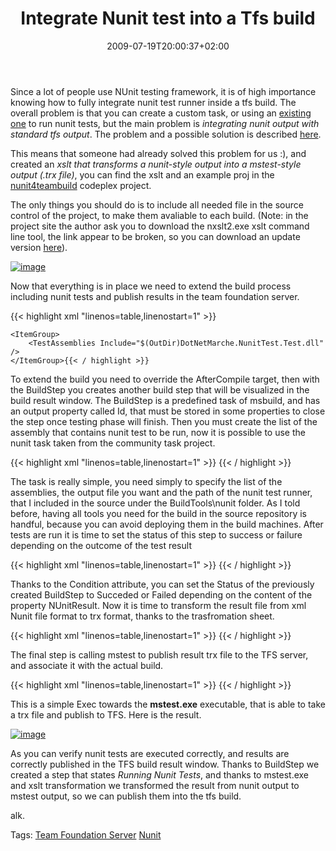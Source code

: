 ﻿---
title: "Integrate Nunit test into a Tfs build"
description: ""
date: 2009-07-19T20:00:37+02:00
draft: false
tags: [Team Foundation Server,Testing]
categories: [Team Foundation Server,Testing]
---
Since a lot of people use NUnit testing framework, it is of high importance knowing how to fully integrate nunit test runner inside a tfs build. The overall problem is that you can create a custom task, or using an [existing one](http://msbuildtasks.tigris.org/) to run nunit tests, but the main problem is *integrating nunit output with standard tfs output*. The problem and a possible solution is described [here](http://richardsbraindump.blogspot.com/2008/06/merging-nunit-build-results-into-tfs.html).

This means that someone had already solved this problem for us :), and created an *xslt that transforms a nunit-style output into a mstest-style output (.trx file)*, you can find the xslt and an example proj in the [nunit4teambuild](http://nunit4teambuild.codeplex.com/Wiki/View.aspx?title=sample%20script) codeplex project.

The only things you should do is to include all needed file in the source control of the project, to make them avaliable to each build. (Note: in the project site the author ask you to download the nxslt2.exe xslt command line tool, the link appear to be broken, so you can download an update version [here](http://www.xmllab.net/downloads/nxslt/)).

[![image](https://www.codewrecks.com/blog/wp-content/uploads/2009/07/image-thumb18.png "image")](https://www.codewrecks.com/blog/wp-content/uploads/2009/07/image18.png)

Now that everything is in place we need to extend the build process including nunit tests and publish results in the team foundation server.

{{< highlight xml "linenos=table,linenostart=1" >}}
<Target Name="AfterCompile">
    <Message Text="Running NUnit test with custom task" />
    <!-- Create a Custom Build Step -->
    <BuildStep TeamFoundationServerUrl="$(TeamFoundationServerUrl)" BuildUri="$(BuildUri)" Name="NUnitTestStep" Message="Running Nunit Tests">
        <Output TaskParameter="Id" PropertyName="NUnitStepId" />
    </BuildStep>

    <ItemGroup>
        <TestAssemblies Include="$(OutDir)DotNetMarche.NunitTest.Test.dll" />
    </ItemGroup>{{< / highlight >}}

<!-- Code inserted with Steve Dunn's Windows Live Writer Code Formatter Plugin.  http://dunnhq.com -->

To extend the build you need to override the AfterCompile target, then with the BuildStep you creates another build step that will be visualized in the build result window. The BuildStep is a predefined task of msbuild, and has an output property called Id, that must be stored in some properties to close the step once testing phase will finish. Then you must create the list of the assembly that contains nunit test to be run, now it is possible to use the nunit task taken from the community task project.

{{< highlight xml "linenos=table,linenostart=1" >}}
<NUnit 
    ContinueOnError="true" 
    Assemblies="@(TestAssemblies)" 
    OutputXmlFile="$(OutDir)nunit_results.xml" 
    ToolPath="..\sources\BuildTools\nunit">
    <Output TaskParameter="ExitCode" PropertyName="NUnitResult" />
</NUnit>{{< / highlight >}}

<!-- Code inserted with Steve Dunn's Windows Live Writer Code Formatter Plugin.  http://dunnhq.com -->

The task is really simple, you need simply to specify the list of the assemblies, the output file you want and the path of the nunit test runner, that I included in the source under the BuildTools\nunit folder. As I told before, having all tools you need for the build in the source repository is handful, because you can avoid deploying them in the build machines. After tests are run it is time to set the status of this step to success or failure depending on the outcome of the test result

{{< highlight xml "linenos=table,linenostart=1" >}}
<BuildStep Condition="'$(NUnitResult)'=='0'" TeamFoundationServerUrl="$(TeamFoundationServerUrl)" BuildUri="$(BuildUri)" Id="$(NUnitStepId)" Status="Succeeded" />
<BuildStep Condition="'$(NUnitResult)'!='0'" TeamFoundationServerUrl="$(TeamFoundationServerUrl)" BuildUri="$(BuildUri)" Id="$(NUnitStepId)" Status="Failed" />{{< / highlight >}}

<!-- Code inserted with Steve Dunn's Windows Live Writer Code Formatter Plugin.  http://dunnhq.com -->

Thanks to the Condition attribute, you can set the Status of the previously created BuildStep to Succeded or Failed depending on the content of the property NUnitResult. Now it is time to transform the result file from xml Nunit file format to trx format, thanks to the trasfromation sheet.

{{< highlight xml "linenos=table,linenostart=1" >}}
<Exec Command="..\sources\BuildTools\xslt\nxslt3.exe &quot;$(OutDir)nunit_results.xml&quot; &quot;..\sources\BuildTools\nunit\nunit transform.xslt&quot; -o &quot;$(OutDir)nunit_results.trx&quot;"/>{{< / highlight >}}

<!-- Code inserted with Steve Dunn's Windows Live Writer Code Formatter Plugin.  http://dunnhq.com -->

The final step is calling mstest to publish result trx file to the TFS server, and associate it with the actual build.

{{< highlight xml "linenos=table,linenostart=1" >}}
<Exec Command="&quot;$(ProgramFiles)\Microsoft Visual Studio 9.0\Common7\IDE\mstest.exe&quot; /publish:$(TeamFoundationServerUrl) /publishbuild:&quot;$(BuildNumber)&quot; /publishresultsfile:&quot;$(OutDir)nunit_results.trx&quot; /teamproject:&quot;$(TeamProject)&quot; /platform:&quot;%(ConfigurationToBuild.PlatformToBuild)&quot; /flavor:&quot;%(ConfigurationToBuild.FlavorToBuild)&quot;"/>{{< / highlight >}}

<!-- Code inserted with Steve Dunn's Windows Live Writer Code Formatter Plugin.  http://dunnhq.com -->

This is a simple Exec towards the  **mstest.exe** executable, that is able to take a trx file and publish to TFS. Here is the result.

[![image](https://www.codewrecks.com/blog/wp-content/uploads/2009/07/image-thumb19.png "image")](https://www.codewrecks.com/blog/wp-content/uploads/2009/07/image19.png)

As you can verify nunit tests are executed correctly, and results are correctly published in the TFS build result window. Thanks to BuildStep we created a step that states *Running Nunit Tests*, and thanks to mstest.exe and xslt transformation we transformed the result from nunit output to mstest output, so we can publish them into the tfs build.

alk.

Tags: [Team Foundation Server](http://technorati.com/tag/Team%20Foundation%20Server) [Nunit](http://technorati.com/tag/Nunit)
